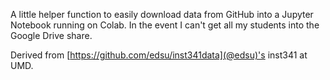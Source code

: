 A little helper function to easily download data from GitHub into a Jupyter
Notebook running on Colab. In the event I can't get all my students into the
Google Drive share.

Derived from [https://github.com/edsu/inst341data](@edsu)'s inst341 at UMD.